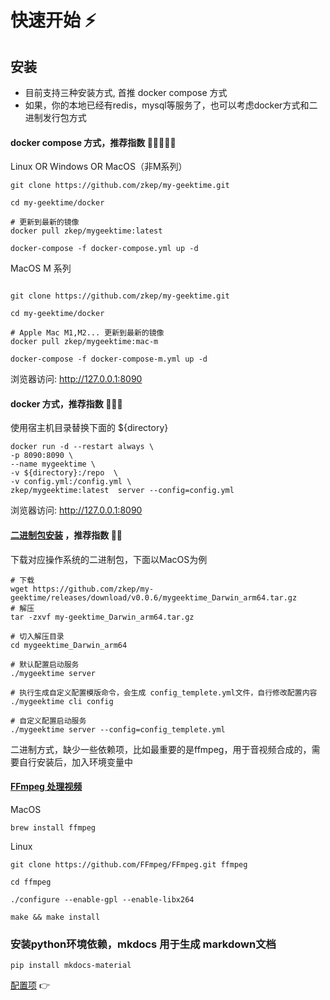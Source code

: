 # 快速开始 ⚡️

## 安装
* 目前支持三种安装方式, 首推 docker compose 方式
* 如果，你的本地已经有redis，mysql等服务了，也可以考虑docker方式和二进制发行包方式

#### docker compose 方式，推荐指数 🌟🌟🌟🌟🌟
Linux OR Windows OR MacOS（非M系列）
```shell
git clone https://github.com/zkep/my-geektime.git

cd my-geektime/docker

# 更新到最新的镜像
docker pull zkep/mygeektime:latest

docker-compose -f docker-compose.yml up -d 

```

MacOS M 系列
```shell

git clone https://github.com/zkep/my-geektime.git

cd my-geektime/docker

# Apple Mac M1,M2... 更新到最新的镜像
docker pull zkep/mygeektime:mac-m

docker-compose -f docker-compose-m.yml up -d 
```
浏览器访问:  http://127.0.0.1:8090


#### docker 方式，推荐指数 🌟🌟🌟
使用宿主机目录替换下面的 ${directory}
```shell
docker run -d --restart always \
-p 8090:8090 \
--name mygeektime \
-v ${directory}:/repo  \
-v config.yml:/config.yml \
zkep/mygeektime:latest  server --config=config.yml
```
浏览器访问:  http://127.0.0.1:8090


#### [二进制包安装](https://github.com/zkep/my-geektime/releases) ，推荐指数 🌟🌟

下载对应操作系统的二进制包，下面以MacOS为例
```shell
# 下载
wget https://github.com/zkep/my-geektime/releases/download/v0.0.6/mygeektime_Darwin_arm64.tar.gz
# 解压
tar -zxvf my-geektime_Darwin_arm64.tar.gz

# 切入解压目录
cd mygeektime_Darwin_arm64

# 默认配置启动服务
./mygeektime server 

# 执行生成自定义配置模版命令，会生成 config_templete.yml文件，自行修改配置内容 
./mygeektime cli config

# 自定义配置启动服务
./mygeektime server --config=config_templete.yml

```
二进制方式，缺少一些依赖项，比如最重要的是ffmpeg，用于音视频合成的，需要自行安装后，加入环境变量中
#### [FFmpeg 处理视频](https://ffmpeg.org/download.html)
MacOS
```shell
brew install ffmpeg        
```
Linux
```shell
git clone https://github.com/FFmpeg/FFmpeg.git ffmpeg

cd ffmpeg

./configure --enable-gpl --enable-libx264

make && make install
```

### 安装python环境依赖，mkdocs 用于生成 markdown文档

```shell
pip install mkdocs-material
```


[配置项](./config.md)  👉